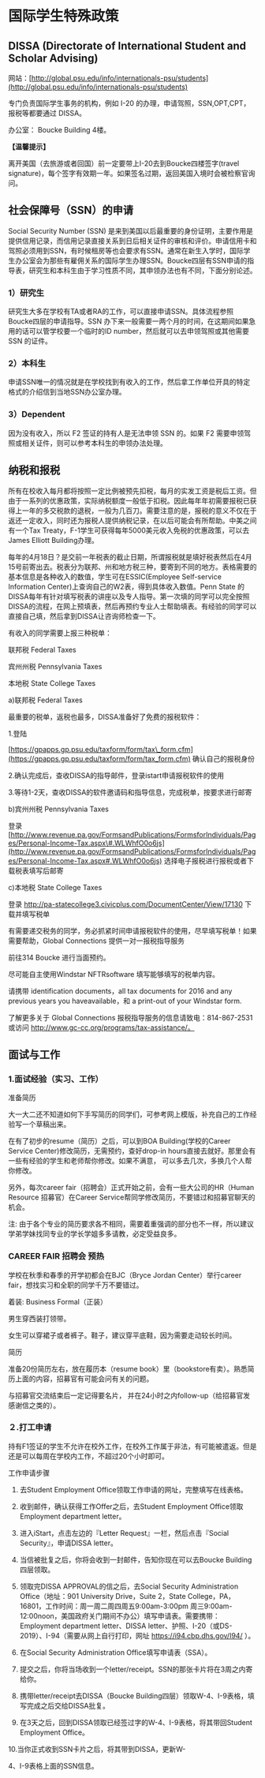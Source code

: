 # 国际学生特殊政策

## DISSA \(Directorate of International Student and Scholar Advising\)

网站：[http://global.psu.edu/info/internationals-psu/students](http://global.psu.edu/info/internationals-psu/students)

专门负责国际学生事务的机构，例如 I-20 的办理，申请驾照，SSN,OPT,CPT，报税等都要通过 DISSA。

办公室： Boucke Building 4楼。

**【温馨提示】**

离开美国（去旅游或者回国）前一定要带上I-20去到Boucke四楼签字\(travel signature\)，每个签字有效期一年。如果签名过期，返回美国入境时会被检察官询问。

## 社会保障号（SSN）的申请

Social Security Number \(SSN\) 是来到美国以后最重要的身份证明，主要作用是提供信用记录，而信用记录直接关系到日后相关证件的审核和评价。申请信用卡和驾照必须用到SSN，有时候租房等也会要求有SSN。通常在新生入学时，国际学生办公室会为那些有雇佣关系的国际学生办理SSN。Boucke四层有SSN申请的指导表，研究生和本科生由于学习性质不同，其申领办法也有不同，下面分别论述。

### 1）研究生

研究生大多在学校有TA或者RA的工作，可以直接申请SSN。具体流程参照Boucke四层的申请指导。SSN 办下来一般需要一两个月的时间，在这期间如果急用的话可以管学校要一个临时的ID number，然后就可以去申领驾照或其他需要SSN 的证件。

### 2）本科生

申请SSN唯一的情况就是在学校找到有收入的工作，然后拿工作单位开具的特定格式的介绍信到当地SSN办公室办理。

### 3）Dependent

因为没有收入，所以 F2 签证的持有人是无法申领 SSN 的。如果 F2 需要申领驾照或相关证件，则可以参考本科生的申领办法处理。

## 纳税和报税

所有在校收入每月都将按照一定比例被预先扣税，每月的实发工资是税后工资。但由于一系列的优惠政策，实际纳税额度一般低于扣税。因此每年年初需要报税已获得上一年的多交税款的退税，一般为几百刀。需要注意的是，报税的意义不仅在于返还一定收入，同时还为报税人提供纳税记录，在以后可能会有所帮助。中美之间有一个Tax Treaty，F-1学生可获得每年5000美元收入免税的优惠政策，可以去James Elliott Building办理。

每年的4月18日？是交前一年税表的截止日期，所谓报税就是填好税表然后在4月15号前寄出去。税表分为联邦、州和地方税三种，要寄到不同的地方。表格需要的基本信息是各种收入的数值，学生可在ESSIC\(Employee Self-service Information Center\)上查询自己的W2表，得到具体收入数值。Penn State 的DISSA每年有针对填写税表的讲座以及专人指导。第一次填的同学可以完全按照DISSA的流程，在网上预填表，然后再预约专业人士帮助填表。有经验的同学可以直接自己填，然后拿到DISSA让咨询师检查一下。

有收入的同学需要上报三种税单：

联邦税 Federal Taxes

宾州州税 Pennsylvania Taxes

本地税 State College Taxes

a\)联邦税 Federal Taxes

最重要的税单，返税也最多，DISSA准备好了免费的报税软件：

1.登陆

[https://gpapps.gp.psu.edu/taxform/form/tax\_form.cfm](https://gpapps.gp.psu.edu/taxform/form/tax_form.cfm) 确认自己的报税身份

2.确认完成后，查收DISSA的指导邮件，登录istart申请报税软件的使用

3.等待1-2天，查收DISSA的软件邀请码和指导信息，完成税单，按要求进行邮寄

b\)宾州州税 Pennsylvania Taxes

登录 [http://www.revenue.pa.gov/FormsandPublications/FormsforIndividuals/Pages/Personal-Income-Tax.aspx\#.WLWhfO0o6js](http://www.revenue.pa.gov/FormsandPublications/FormsforIndividuals/Pages/Personal-Income-Tax.aspx#.WLWhfO0o6js) 选择电子报税进行报税或者下载税表填写后邮寄

c\)本地税 State College Taxes

登录 http://pa-statecollege3.civicplus.com/DocumentCenter/View/17130 下载并填写税单

有需要递交税务的同学，务必抓紧时间申请报税软件的使用，尽早填写税单！如果需要帮助，Global Connections 提供一对一报税指导服务

前往314 Boucke 进行当面预约。

尽可能自主使用Windstar NFTRsoftware 填写能够填写的税单内容。

请携带 identification documents，all tax documents for 2016 and any previous years you haveavailable，和 a print-out of your Windstar form.

了解更多关于 Global Connections 报税指导服务的信息请致电：814-867-2531 或访问 http://www.gc-cc.org/programs/tax-assistance/。

## 面试与工作

### 1.面试经验（实习、工作）

准备简历

大一大二还不知道如何下手写简历的同学们，可参考网上模版，补充自己的工作经验写一个草稿出来。

在有了初步的resume（简历）之后，可以到BOA Building\(学校的Career Service Center\)修改简历，无需预约，查好drop-in hours直接去就好。那里会有一些有经验的学生和老师帮你修改。如果不满意， 可以多去几次，多换几个人帮你修改。

另外，每次career fair（招聘会）正式开始之前，会有一些大公司的HR（Human Resource 招募官）在Career Service帮同学修改简历，不要错过和招募官聊天的机会。

注: 由于各个专业的简历要求各不相同，需要着重强调的部分也不一样，所以建议学弟学妹找同专业的学长学姐多多请教，必定受益良多。

### CAREER FAIR 招聘会 预热

学校在秋季和春季的开学初都会在BJC（Bryce Jordan Center）举行career fair，想找实习和全职的同学千万不要错过。

着装: Business Formal（正装）

男生穿西装打领带。

女生可以穿裙子或者裤子。鞋子，建议穿平底鞋，因为需要走动较长时间。

简历

准备20份简历左右，放在履历本（resume book）里（bookstore有卖）。熟悉简历上面的内容，招募官有可能会问有关的问题。

与招募官交流结束后一定记得要名片， 并在24小时之内follow-up（给招募官发感谢信之类的）。

### ２.打工申请

持有F1签证的学生不允许在校外工作，在校外工作属于非法，有可能被遣返。但是还是可以每周在学校内工作，不超过20个小时即可。

工作申请步骤

1. 去Student Employment Office领取工作申请的网址，完整填写在线表格。

2. 收到邮件，确认获得工作Offer之后，去Student Employment Office领取Employment department letter。

3. 进入iStart，点击左边的『Letter Request』一栏，然后点击『Social Security』，申请DISSA letter。

4. 当信被批复之后，你将会收到一封邮件，告知你现在可以去Boucke Building四层领取。

5. 领取完DISSA APPROVAL的信之后，去Social Security Administration Office（地址：901 University Drive，Suite 2，State College，PA，16801，工作时间：周一周二周四周五9:00am-3:00pm 周三9:00am-12:00noon，美国政府关门期间不办公）填写申请表。需要携带：Employment department letter、DISSA letter、护照、I-20（或DS-2019）、I-94（需要从网上自行打印，网址 https://i94.cbp.dhs.gov/I94/ ）。

6. 在Social Security Administration Office填写申请表（SSA）。

7. 提交之后，你将当场收到一个letter/receipt。SSN的那张卡片将在3周之内寄给你。

8. 携带letter/receipt去DISSA（Boucke Building四层）领取W-4、I-9表格，填写完成之后交给DISSA批复。

9. 在3天之后，回到DISSA领取已经签过字的W-4、I-9表格，将其带回Student Employment Office。

10.当你正式收到SSN卡片之后，将其带到DISSA，更新W-

4、I-9表格上面的SSN信息。

